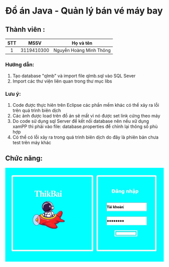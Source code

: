 # Đồ án Java - Quản lý bán vé máy bay
## Thành viên :
|STT  |MSSV        |      Họ và tên        |
|:---:|:----------:|-----------------------|
|1    |3119410300  |Nguyễn Hoàng Minh Thông|

### Hướng dẫn:
1) Tạo database "qlmb" và import file qlmb.sql vào SQL Sever
2) Import các thư viện liên quan trong thư mục libs
### Lưu ý:
1) Code được thực hiên trên Eclipse các phần mềm khác có thể xảy ra lỗi trên quá trình biên dịch
2) Các ảnh được load trên đồ án sẽ mất vì nó được set link cứng theo máy
3) Do code sử dụng sql Server để kết nối database nên nếu xữ dụng xamPP 
thì phải vào file: database.properties để chỉnh lại thông số phù hợp
5) Có thể có lỗi xảy ra trong quá trình biên dịch do đây là phiên bản chưa test trên máy khác 


## Chức năng:
![Alt text](hinh/login.jpg?raw=true "Form đăng nhập")
